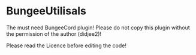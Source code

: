 # BungeeUtilisals
The must need BungeeCord plugin!
Please do not copy this plugin without the permission of the author (didjee2)!

Please read the Licence before editing the code!